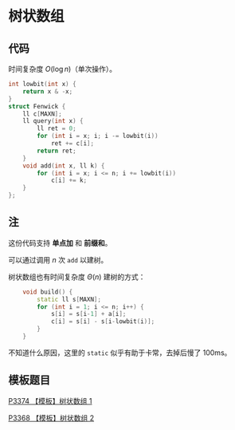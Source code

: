 # 树状数组

## 代码

时间复杂度 $O(\log n)$（单次操作）。

```cpp
int lowbit(int x) {
    return x & -x;
}
struct Fenwick {
    ll c[MAXN];
    ll query(int x) {
        ll ret = 0;
        for (int i = x; i; i -= lowbit(i))
            ret += c[i];
        return ret;
    }
    void add(int x, ll k) {
        for (int i = x; i <= n; i += lowbit(i))
            c[i] += k;
    }
};
```

## 注

这份代码支持 **单点加** 和 **前缀和**。

可以通过调用 $n$ 次 `add` 以建树。

树状数组也有时间复杂度 $\Theta(n)$ 建树的方式：

```cpp
    void build() {
        static ll s[MAXN];
        for (int i = 1; i <= n; i++) {
            s[i] = s[i-1] + a[i];
            c[i] = s[i] - s[i-lowbit(i)];
        }
    }
```

不知道什么原因，这里的 `static` 似乎有助于卡常，去掉后慢了 100ms。

## 模板题目

[P3374 【模板】树状数组 1](https://www.luogu.com.cn/problem/P3374)

[P3368 【模板】树状数组 2](https://www.luogu.com.cn/problem/P3368)

